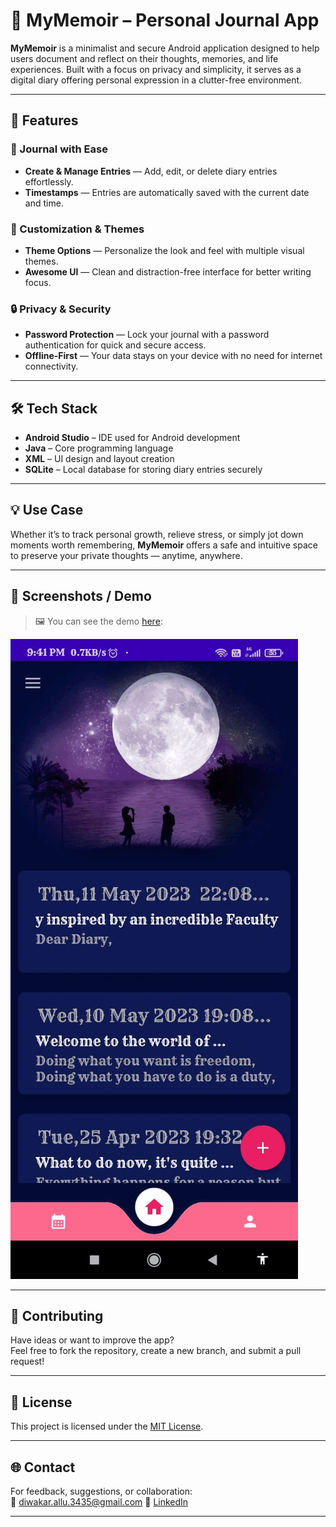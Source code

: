 # 📘 MyMemoir – Personal Journal App

**MyMemoir** is a minimalist and secure Android application designed to help users document and reflect on their thoughts, memories, and life experiences. Built with a focus on privacy and simplicity, it serves as a digital diary offering personal expression in a clutter-free environment.

---

## 🚀 Features

### 📝 Journal with Ease
- **Create & Manage Entries** — Add, edit, or delete diary entries effortlessly.
- **Timestamps** — Entries are automatically saved with the current date and time.

### 🎨 Customization & Themes
- **Theme Options** — Personalize the look and feel with multiple visual themes.
- **Awesome UI** — Clean and distraction-free interface for better writing focus.

### 🔒 Privacy & Security
- **Password Protection** — Lock your journal with a password authentication for quick and secure access.
- **Offline-First** — Your data stays on your device with no need for internet connectivity.

---

## 🛠 Tech Stack

- **Android Studio** – IDE used for Android development  
- **Java** – Core programming language  
- **XML** – UI design and layout creation  
- **SQLite** – Local database for storing diary entries securely  

---

## 💡 Use Case

Whether it’s to track personal growth, relieve stress, or simply jot down moments worth remembering, **MyMemoir** offers a safe and intuitive space to preserve your private thoughts — anytime, anywhere.

---

## 📲 Screenshots / Demo

> 🖼️ You can see the demo [here](https://i.ibb.co/fwB81gG/MyMemoir.gif):
> 
![MyMemoir Preview](MyMemoir.gif)

---

## 🤝 Contributing

Have ideas or want to improve the app?  
Feel free to fork the repository, create a new branch, and submit a pull request!

---

## 📄 License

This project is licensed under the [MIT License](LICENSE).

---

## 🌐 Contact

For feedback, suggestions, or collaboration:  
📧 diwakar.allu.3435@gmail.com
🔗 [LinkedIn](https://www.linkedin.com/in/alludiwakar3435/)

---
